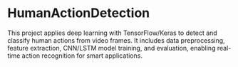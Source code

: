 # HumanActionDetection
This project applies deep learning with TensorFlow/Keras to detect and classify human actions from video frames. It includes data preprocessing, feature extraction, CNN/LSTM model training, and evaluation, enabling real-time action recognition for smart applications.
